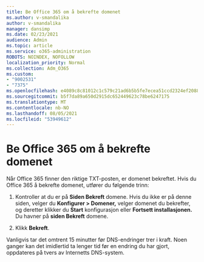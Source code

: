 ```yaml
---
title: Be Office 365 om å bekrefte domenet
ms.author: v-smandalika
author: v-smandalika
manager: dansimp
ms.date: 02/23/2021
audience: Admin
ms.topic: article
ms.service: o365-administration
ROBOTS: NOINDEX, NOFOLLOW
localization_priority: Normal
ms.collection: Adm_O365
ms.custom:
- "9002531"
- "7375"
ms.openlocfilehash: e4089c8c81012c1c579c21ad6b5b5fe7ecea51ccd2324ef208818bb7242e4af4
ms.sourcegitcommit: b5f7da89a650d2915dc652449623c78be6247175
ms.translationtype: MT
ms.contentlocale: nb-NO
ms.lasthandoff: 08/05/2021
ms.locfileid: "53949612"
---
```

# <a name="ask-office-365-to-verify-your-domain"></a>Be Office 365 om å bekrefte domenet

Når Office 365 finner den riktige TXT-posten, er domenet bekreftet. Hvis du Office 365 å bekrefte domenet, utfører du følgende trinn:

1. Kontroller at du er på **Siden Bekreft** domene. Hvis du ikke er på denne siden, velger du **Konfigurer > Domener,** velger domenet du bekrefter, og deretter klikker du **Start** konfigurasjon eller **Fortsett installasjonen.** Du havner på **siden Bekreft** domene.

2. Klikk **Bekreft**.

Vanligvis tar det omtrent 15 minutter før DNS-endringer trer i kraft. Noen ganger kan det imidlertid ta lenger tid før en endring du har gjort, oppdateres på tvers av Internetts DNS-system.

